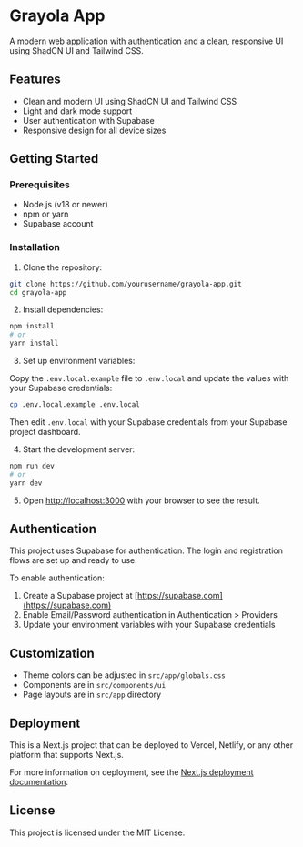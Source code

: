 # Grayola App

A modern web application with authentication and a clean, responsive UI using ShadCN UI and Tailwind CSS.

## Features

- Clean and modern UI using ShadCN UI and Tailwind CSS
- Light and dark mode support
- User authentication with Supabase
- Responsive design for all device sizes

## Getting Started

### Prerequisites

- Node.js (v18 or newer)
- npm or yarn
- Supabase account

### Installation

1. Clone the repository:

```bash
git clone https://github.com/yourusername/grayola-app.git
cd grayola-app
```

2. Install dependencies:

```bash
npm install
# or
yarn install
```

3. Set up environment variables:

Copy the `.env.local.example` file to `.env.local` and update the values with your Supabase credentials:

```bash
cp .env.local.example .env.local
```

Then edit `.env.local` with your Supabase credentials from your Supabase project dashboard.

4. Start the development server:

```bash
npm run dev
# or
yarn dev
```

5. Open [http://localhost:3000](http://localhost:3000) with your browser to see the result.

## Authentication

This project uses Supabase for authentication. The login and registration flows are set up and ready to use.

To enable authentication:

1. Create a Supabase project at [https://supabase.com](https://supabase.com)
2. Enable Email/Password authentication in Authentication > Providers
3. Update your environment variables with your Supabase credentials

## Customization

- Theme colors can be adjusted in `src/app/globals.css`
- Components are in `src/components/ui`
- Page layouts are in `src/app` directory

## Deployment

This is a Next.js project that can be deployed to Vercel, Netlify, or any other platform that supports Next.js.

For more information on deployment, see the [Next.js deployment documentation](https://nextjs.org/docs/deployment).

## License

This project is licensed under the MIT License.
